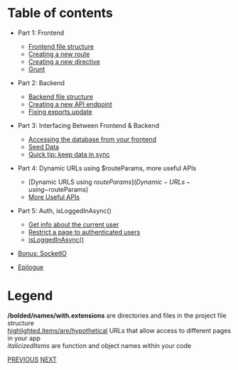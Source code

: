 # Table of contents
- Part 1: Frontend
  - [Frontend file structure](Frontend-file-structure)
  - [Creating a new route](Creating-a-new-route)
  - [Creating a new directive](Creating-a-new-directive)
  - [Grunt](Grunt)

- Part 2: Backend
  - [Backend file structure](Backend-file-structure)
  - [Creating a new API endpoint](Creating-a-new-API-endpoint)
  - [Fixing exports.update](Fixing-exports.update)

- Part 3: Interfacing Between Frontend & Backend
  - [Accessing the database from your frontend](Accessing-the-database-from-your-frontend)
  - [Seed Data](Seed-Data)
  - [Quick tip: keep data in sync](Quick-tip-keep-data-in-sync)

- Part 4: Dynamic URLs using $routeParams, more useful APIs
  - [Dynamic URLS using $routeParams](Dynamic-URLs-using-$routeParams)
  - [More Useful APIs](More-useful-APIs)

- Part 5: Auth, isLoggedInAsync()
  - [Get info about the current user](Get-info-about-the-current-user)
  - [Restrict a page to authenticated users](Page-Restriction)
  - [isLoggedInAsync()](isLoggedInAsync())

- [Bonus: SocketIO](Bonus-SocketIO)
- [Epilogue](Epilogue)

# Legend
**/bolded/names/with.extensions** are directories and files in the project file structure<br>[highlighted.items/are/hypothetical](#) URLs that allow access to different pages in your app<br>_italicizedItems_ are function and object names within your code

[PREVIOUS](Intro-to-Yeoman-Angular-Fullstack-Back-End-Projects) [NEXT](Frontend-file-structure)
